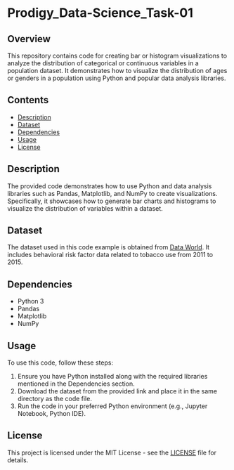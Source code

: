 # Prodigy_Data-Science_Task-01

## Overview
This repository contains code for creating bar or histogram visualizations to analyze the distribution of categorical or continuous variables in a population dataset. It demonstrates how to visualize the distribution of ages or genders in a population using Python and popular data analysis libraries.

## Contents
- [Description](#Description)
- [Dataset](#Dataset)
- [Dependencies](#Dependencies)
- [Usage](#Usage)
- [License](#License)

## Description
The provided code demonstrates how to use Python and data analysis libraries such as Pandas, Matplotlib, and NumPy to create visualizations. Specifically, it showcases how to generate bar charts and histograms to visualize the distribution of variables within a dataset.

## Dataset
The dataset used in this code example is obtained from [Data World](https://data.world/cdc/behavioral-risk-factor-tobacco). It includes behavioral risk factor data related to tobacco use from 2011 to 2015. 

## Dependencies
- Python 3
- Pandas
- Matplotlib
- NumPy

## Usage
To use this code, follow these steps:
1. Ensure you have Python installed along with the required libraries mentioned in the Dependencies section.
2. Download the dataset from the provided link and place it in the same directory as the code file.
3. Run the code in your preferred Python environment (e.g., Jupyter Notebook, Python IDE).

## License
This project is licensed under the MIT License - see the [LICENSE](LICENSE) file for details.
